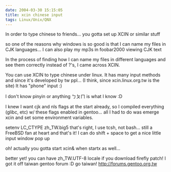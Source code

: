```yaml
---
date: 2004-03-30 15:15:05
title: xcin chinese input
tags: Linux/Unix/QNX
---
```


In order to type chinese to friends... you gotta set up XCIN or similar stuff

so one of the reasons why windows is so good is that I can name my files in CJK languages...
I can also play my mp3s in foobar2000 viewing CJK text

In the process of finding how I can name my files in different languages and see them correctly instead of ?'s, I came across XCIN.

You can use XCIN to type chinese under linux.
It has many input methods and since it's developed by tw ppl... (I think, since xcin.linux.org.tw is the site) It has "phone" input :)

I don't know pinyin or anything
ㄅㄆㄇ is what I know :D

I knew I want cjk and nls flags at the start already, so I compiled everything (glibc, etc) w/ these flags enabled in gentoo...
all I had to do was emerge xcin and set some environment variables.

setenv LC_CTYPE zh_TW.big5
that's right, I use tcsh, not bash... still a FreeBSD fan at heart
and that's it! I can do shift + space to get a nice little input window pop up

oh! actually you gotta start xcin& when startx as well...

better yet! you can have zh_TW.UTF-8 locale if you download firefly patch!
I got it off taiwan gentoo forum :D go taiwan!
http://forums.gentoo.org.tw
